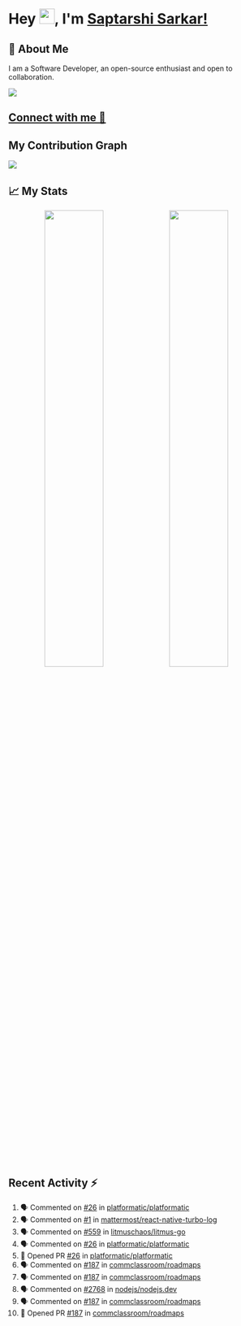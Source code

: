 # Hey <img src="https://github.com/TheDudeThatCode/TheDudeThatCode/blob/master/Assets/Hi.gif" width="30">, I'm [Saptarshi Sarkar!](https://bio.link/saptarshi) 

## 🚀 About Me
I am a Software Developer, an open-source enthusiast and open to collaboration.

![](https://visitor-badge.laobi.icu/badge?page_id=saptarshisarkar12.saptarshisarkar12)

## [Connect with me 💬](https://bio.link/saptarshi) 

## My Contribution Graph 
<img src="https://activity-graph.herokuapp.com/graph?username=SaptarshiSarkar12&bg_color=0f2d3d&color=1cadfb&line=1cadfb&point=1cadfb&area=true&hide_border=true">

## 📈 My Stats
<p align="center">	
  <img width="48%" src="https://github-readme-stats.vercel.app/api?username=saptarshisarkar12&show_icons=true&theme=tokyonight" />
  <img width="48%" src="https://github-readme-streak-stats.herokuapp.com/?user=saptarshisarkar12&theme=tokyonight" />
</p>

## Recent Activity :zap:
<!--START_SECTION:activity-->
1. 🗣 Commented on [#26](https://github.com/platformatic/platformatic/issues/26) in [platformatic/platformatic](https://github.com/platformatic/platformatic)
2. 🗣 Commented on [#1](https://github.com/mattermost/react-native-turbo-log/issues/1) in [mattermost/react-native-turbo-log](https://github.com/mattermost/react-native-turbo-log)
3. 🗣 Commented on [#559](https://github.com/litmuschaos/litmus-go/issues/559) in [litmuschaos/litmus-go](https://github.com/litmuschaos/litmus-go)
4. 🗣 Commented on [#26](https://github.com/platformatic/platformatic/issues/26) in [platformatic/platformatic](https://github.com/platformatic/platformatic)
5. 💪 Opened PR [#26](https://github.com/platformatic/platformatic/pull/26) in [platformatic/platformatic](https://github.com/platformatic/platformatic)
6. 🗣 Commented on [#187](https://github.com/commclassroom/roadmaps/issues/187) in [commclassroom/roadmaps](https://github.com/commclassroom/roadmaps)
7. 🗣 Commented on [#187](https://github.com/commclassroom/roadmaps/issues/187) in [commclassroom/roadmaps](https://github.com/commclassroom/roadmaps)
8. 🗣 Commented on [#2768](https://github.com/nodejs/nodejs.dev/issues/2768) in [nodejs/nodejs.dev](https://github.com/nodejs/nodejs.dev)
9. 🗣 Commented on [#187](https://github.com/commclassroom/roadmaps/issues/187) in [commclassroom/roadmaps](https://github.com/commclassroom/roadmaps)
10. 💪 Opened PR [#187](https://github.com/commclassroom/roadmaps/pull/187) in [commclassroom/roadmaps](https://github.com/commclassroom/roadmaps)
<!--END_SECTION:activity-->
